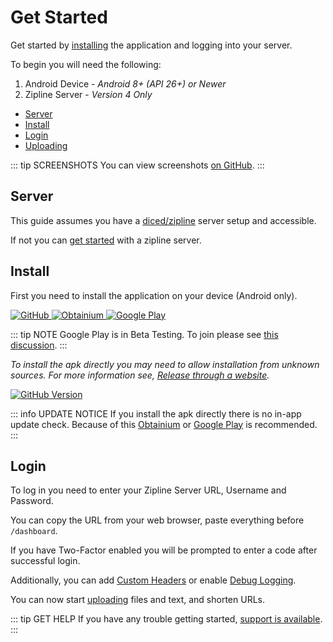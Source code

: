 # Get Started

Get started by [installing](#install) the application and logging into your server.

To begin you will need the following:

1. Android Device - _Android 8+ (API 26+) or Newer_
2. Zipline Server - _Version 4 Only_

- [Server](#server)
- [Install](#install)
- [Login](#login)
- [Uploading](./uploading.md)

::: tip SCREENSHOTS
You can view screenshots [on GitHub](https://github.com/cssnr/zipline-android/?tab=readme-ov-file#Screenshots).
:::

## Server

This guide assumes you have a [diced/zipline](https://github.com/diced/zipline) server setup and accessible.

If not you can [get started](https://zipline.diced.sh/docs/get-started) with a zipline server.

## Install

First you need to install the application on your device (Android only).

<div class="flex-images">
    <a title="GitHub" href="https://github.com/cssnr/zipline-android/releases/latest/download/app-release.apk" target="_blank" rel="noopener">
        <img alt="GitHub" src="/images/badges/github.png">
    </a>
    <a title="Obtainium" href="https://apps.obtainium.imranr.dev/redirect?r=obtainium://add/https://github.com/cssnr/zipline-android" target="_blank" rel="noopener">
        <img alt="Obtainium" src="/images/badges/obtanium.png">
    </a>
    <a title="Google Play" href="https://play.google.com/store/apps/details?id=org.cssnr.zipline" target="_blank" rel="noopener">
        <img alt="Google Play" src="/images/badges/google-play.png">
    </a>
</div>

::: tip NOTE
Google Play is in Beta Testing.
To join please see [this discussion](https://github.com/cssnr/zipline-android/discussions/25).
:::

_To install the apk directly you may need to allow installation from unknown sources.
For more information see, [Release through a website](https://developer.android.com/studio/publish#publishing-website)._

[![GitHub Version](https://img.shields.io/github/v/release/cssnr/zipline-android?style=for-the-badge&logo=android&color=34A853&label=Latest%20Version)](https://github.com/cssnr/zipline-android/releases/latest)

::: info UPDATE NOTICE
If you install the apk directly there is no in-app update check.
Because of this [Obtainium](https://apps.obtainium.imranr.dev/redirect?r=obtainium://add/https://github.com/cssnr/zipline-android)
or [Google Play](https://play.google.com/store/apps/details?id=org.cssnr.zipline) is recommended.
:::

## Login

To log in you need to enter your Zipline Server URL, Username and Password.

You can copy the URL from your web browser, paste everything before `/dashboard`.

If you have Two-Factor enabled you will be prompted to enter a code after successful login.

Additionally, you can add [Custom Headers](../docs/settings.md#custom-headers) or enable [Debug Logging](../docs/settings.md#debugging).

You can now start [uploading](./uploading.md) files and text, and shorten URLs.

::: tip GET HELP
If you have any trouble getting started, [support is available](../support.md).
:::
